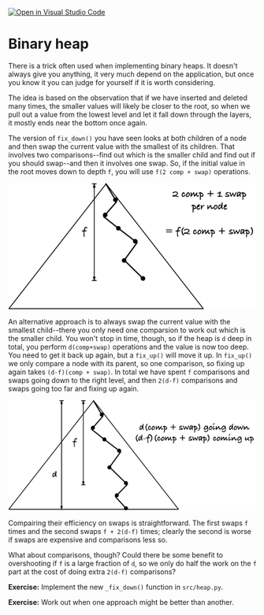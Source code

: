 [![Open in Visual Studio Code](https://classroom.github.com/assets/open-in-vscode-c66648af7eb3fe8bc4f294546bfd86ef473780cde1dea487d3c4ff354943c9ae.svg)](https://classroom.github.com/online_ide?assignment_repo_id=9518979&assignment_repo_type=AssignmentRepo)
# Binary heap

There is a trick often used when implementing binary heaps. It doesn't always give you anything, it very much depend on the application, but once you know it you can judge for yourself if it is worth considering.

The idea is based on the observation that if we have inserted and deleted many times, the smaller values will likely be closer to the root, so when we pull out a value from the lowest level and let it fall down through the layers, it mostly ends near the bottom once again.

The version of `fix_down()` you have seen looks at both children of a node and then swap the current value with the smallest of its children. That involves two comparisons--find out which is the smaller child and find out if you should swap--and then it involves one swap. So, if the initial value in the root moves down to depth `f`, you will use `f(2 comp + swap)` operations.

![Fix down, first version.](figs/FixDown/fix_down_1.png)

An alternative approach is to always swap the current value with the smallest child--there you only need one comparsion to work out which is the smaller child. You won't stop in time, though, so if the heap is `d` deep in total, you perform `d(comp+swap)` operations and the value is now too deep. You need to get it back up again, but a `fix_up()` will move it up. In `fix_up()` we only compare a node with its parent, so one comparison, so fixing up again takes `(d-f)(comp + swap)`. In total we have spent `f` comparisons and swaps going down to the right level, and then `2(d-f)` comparisons and swaps going too far and fixing up again.

![Fix down, second version.](figs/FixDown/fix_down_2.png)


Compairing their efficiency on swaps is straightforward. The first swaps `f` times and the second swaps `f + 2(d-f)` times; clearly the second is worse if swaps are expensive and comparisons less so.

What about comparisons, though? Could there be some benefit to overshooting if `f` is a large fraction of `d`, so we only do half the work on the `f` part at the cost of doing extra `2(d-f)` comparisons?


**Exercise:** Implement the new `_fix_down()` function in `src/heap.py`.

**Exercise:** Work out when one approach might be better than another.
